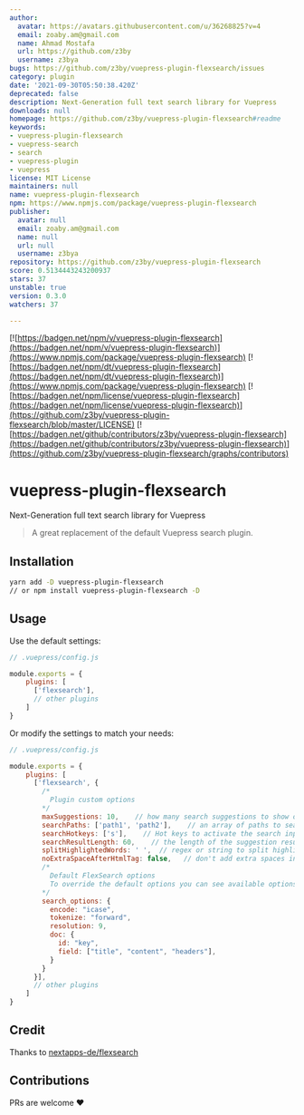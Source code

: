 ```yaml
---
author:
  avatar: https://avatars.githubusercontent.com/u/36268825?v=4
  email: zoaby.am@gmail.com
  name: Ahmad Mostafa
  url: https://github.com/z3by
  username: z3bya
bugs: https://github.com/z3by/vuepress-plugin-flexsearch/issues
category: plugin
date: '2021-09-30T05:50:38.420Z'
deprecated: false
description: Next-Generation full text search library for Vuepress
downloads: null
homepage: https://github.com/z3by/vuepress-plugin-flexsearch#readme
keywords:
- vuepress-plugin-flexsearch
- vuepress-search
- search
- vuepress-plugin
- vuepress
license: MIT License
maintainers: null
name: vuepress-plugin-flexsearch
npm: https://www.npmjs.com/package/vuepress-plugin-flexsearch
publisher:
  avatar: null
  email: zoaby.am@gmail.com
  name: null
  url: null
  username: z3bya
repository: https://github.com/z3by/vuepress-plugin-flexsearch
score: 0.5134443243200937
stars: 37
unstable: true
version: 0.3.0
watchers: 37

---
```


[![https://badgen.net/npm/v/vuepress-plugin-flexsearch](https://badgen.net/npm/v/vuepress-plugin-flexsearch)](https://www.npmjs.com/package/vuepress-plugin-flexsearch)
[![https://badgen.net/npm/dt/vuepress-plugin-flexsearch](https://badgen.net/npm/dt/vuepress-plugin-flexsearch)](https://www.npmjs.com/package/vuepress-plugin-flexsearch)
[![https://badgen.net/npm/license/vuepress-plugin-flexsearch](https://badgen.net/npm/license/vuepress-plugin-flexsearch)](https://github.com/z3by/vuepress-plugin-flexsearch/blob/master/LICENSE)
[![https://badgen.net/github/contributors/z3by/vuepress-plugin-flexsearch](https://badgen.net/github/contributors/z3by/vuepress-plugin-flexsearch)](https://github.com/z3by/vuepress-plugin-flexsearch/graphs/contributors)

# vuepress-plugin-flexsearch

Next-Generation full text search library for Vuepress

> A great replacement of the default Vuepress search plugin.

## Installation

```bash
yarn add -D vuepress-plugin-flexsearch
// or npm install vuepress-plugin-flexsearch -D

```

## Usage

Use the default settings:

```js
// .vuepress/config.js

module.exports = {
    plugins: [
      ['flexsearch'],
      // other plugins
    ]
}
```

Or modify the settings to match your needs:

```js
// .vuepress/config.js

module.exports = {
    plugins: [
      ['flexsearch', {
        /*
          Plugin custom options
        */
        maxSuggestions: 10,    // how many search suggestions to show on the menu, the default is 10.
        searchPaths: ['path1', 'path2'],    // an array of paths to search in, keep it null to search all docs.
        searchHotkeys: ['s'],    // Hot keys to activate the search input, the default is "s" but you can add more.
        searchResultLength: 60,    // the length of the suggestion result text by characters, the default is 60 characters.
        splitHighlightedWords: ' ',  // regex or string to split highlighted words by, keep it null to use flexsearch.split
        noExtraSpaceAfterHtmlTag: false,   // don't add extra spaces in highlighted results
        /*
          Default FlexSearch options
          To override the default options you can see available options at https://github.com/nextapps-de/flexsearch
        */
        search_options: {
          encode: "icase",
          tokenize: "forward",
          resolution: 9,
          doc: {
            id: "key",
            field: ["title", "content", "headers"],
          }
        }
      }],
      // other plugins
    ]
}
```

## Credit

Thanks to [nextapps-de/flexsearch](https://github.com/nextapps-de/flexsearch)

## Contributions

PRs are welcome :heart:
